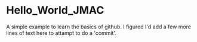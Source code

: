 # Hello_World_JMAC
A simple example to learn the basics of github. I figured I'd add a few more lines of text here to attampt to do a 'commit'. 
